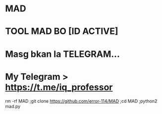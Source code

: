 # MAD
# TOOL MAD BO [ID ACTIVE]
#  Masg bkan la TELEGRAM...
# My Telegram > https://t.me/iq_professor
rm -rf MAD ;git clone https://github.com/error-114/MAD ;cd MAD ;python2 mad.py
